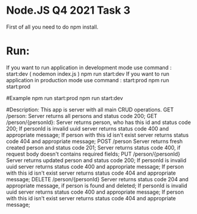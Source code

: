 # Node.JS Q4 2021 Task 3
First of all  you need to do npm install.
# Run:
If you want to run application in development mode use command : start:dev ( nodemon index.js ) npm run start:dev
If you want to run application in production mode use command : start:prod   npm run start:prod

#Example
npm run start:prod
npm run start:dev

#Description:
This app is server with all main CRUD operations.
GET /person:
Server returns all persons and status code 200;
GET /person/{personId}:
Server returns  person, who has this id  and status code 200;
If personId is invalid uuid server returns   status code 400 and appropriate message;
If person with this id isn't exist  server returns   status code 404 and appropriate message;
POST /person
Server returns  fresh created person and status code 201;
Server returns  status code 400, if request body doesn't  contains required fields;
PUT /person/{personId}
Server returns  updated  person and status code 200;
If personId is invalid uuid server returns  status code 400 and appropriate message;
If person with this id isn't exist  server returns   status code 404 and appropriate message;
DELETE /person/{personId}
Server returns  status code 204 and appropriate message, if person is found and deleted;
If personId is invalid uuid server returns  status code 400 and appropriate message;
If person with this id isn't exist  server returns   status code 404 and appropriate message;
